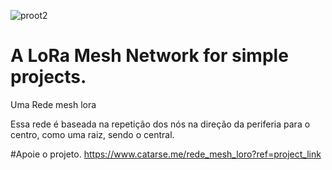 ![proot2](https://user-images.githubusercontent.com/16996822/58446993-3b243d00-80d9-11e9-9ab4-a24942868bb0.png)

# A LoRa Mesh Network for simple projects.
Uma Rede mesh lora

Essa rede é baseada na repetição dos nós na direção da periferia para o centro, como uma raiz, sendo o central.


#Apoie o projeto.
https://www.catarse.me/rede_mesh_loro?ref=project_link
